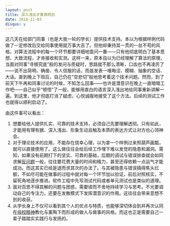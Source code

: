 ```yaml
---
layout: post
title: 深入浅出才算真明白
date: 2018-11-03
disqus: y
---
```


这几天在给部门同事（也是大我一轮的学长）提供技术支持。本以为根据样例代码做了一定修改后交给同事使用就万事大吉了。但他却秉持其一贯的一丝不苟的风格，对算法流程中的每一个环节都要详细地盘问一番——只有他彻底明白了基本思想、大致流程，才肯接收和实测。这样一来，原本自以为已经理解了算法的原理，当面对同事“寻根究底”般的发问与质疑时，思路就不那么清晰，口齿也不再凌厉了——说不出简明、确凿、令人信服的话，而是发表一堆晦涩、模糊、抽象的空话、大话。直到晚上下班后，自己仍在“空悲切”般地思考着这个技术问题。然而，到了前天下午再和同事讨论的时候，不知怎么回事——也许是潜意识在晚上一直暗暗工作吧——自己似乎“顿悟”了一般，能够用直白的语言深入浅出地给同事重新讲解一遍。到这里，他才彻底打消了疑虑，心悦诚服地接受了这个方法。后续的测试工作也就得以顺利启动了。

由这件事可以看出：

1.  想要给他人提供扎实、可靠的技术支持，必须自己先要理解透彻。只有如此，才能用有理有据、深入浅出、形象生动且触及本质的表达方式让对方也心领神会。
2.  对于理论技术的应用，不能存在侥幸心理，以为拿一个样例过来照葫芦画瓢，就可以直接使用了。这么做往往会给后续工作埋下难以发觉的隐患和漏洞。需知，如果没有前期打下的坚实、可靠的基础，后期的调试与错误排查就会如同求解[反问题](https://www.douban.com/note/656717741/)一般，往往要花费大量的时间和精力，甚至还得依赖一点运气才能成功。而这其实已经是退而求其次的办法了。与其被隐患与错误搞得焦头烂额，不如尽可能在做事的过程中就对每一个环节加以验证，前后对照核实，不留死角地逐步推进。软件工程中先写测试代码或者单元测试也是类似的道理。
3.  面对百思不得其解的问题与困惑，需要锲而不舍地持续学习与思考。不光要调动自己的专注力，还要在发散模式下发挥潜意识的作用。这往往会带来意想不到的收获。
4.  从学长身上不仅可以看到其个人的优点与特质，也能够深切体会到并再次认同在[母校精神](https://www.douban.com/note/653820628/)教化与薰陶下而形成的做人与做事的风格。而这也正是需要自己一辈子踏踏实实践行与发扬的。
